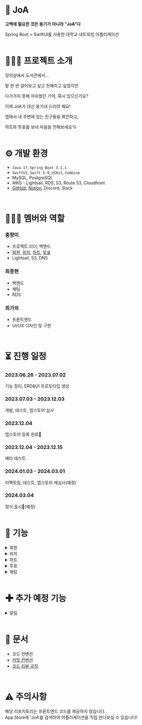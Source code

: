 # **💌 JoA**

**고백에 필요한 것은 용기가 아니라 “JoA”다**

Spring Boot + SwiftUI를 사용한 대학교 네트워킹 어플리케이션
<br>
<br>

# **💁🏻‍♀️ 프로젝트 소개**

강의실에서 도서관에서…

말 한 번 걸어보고 싶고 친해지고 싶었지만

다가가지 못해 아쉬웠던 기억, 혹시 있으신가요?

이제 JoA가 대신 용기내 드리려 해요!

앱에서 내 주변에 있는 친구들을 확인하고,

하트와 투표를 보내 마음을 전해보세요💘
<br>
<br>

# **⚙️ 개발 환경**

- `Java 17`, `Spring Boot 3.1.1`
- `SwiftUI`, `Swift 5.9`, `UIKit`, `Combine`
- MySQL, PostgreSQL
- AWS - Lightsail, RDS, S3, Route 53, Cloudfront
- [GitHub](https://github.com/hongkikii/JoA-2023-2), [Notion](https://www.notion.so/JoA-71b845898d3846d4a5a44578ded0d62e?pvs=21), Discord, Slack
<br>

# **👩‍👧‍👦 멤버와 역할**

### 홍향미
  - 프로젝트 리더, 백엔드
  - [회원](#회원), [위치](#위치), [하트](#하트), [투표](#투표)
  - Lightsail, S3, DNS
### 최종현
  - 백엔드
  - 채팅
  - RDS
### 최가의
  - 프론트엔드
  - UI/UX 디자인 및 구현
<br>

# **⏳ 진행 일정**

### 2023.06.26 - 2023.07.02

기능 정리, ERD&UI 프로토타입 생성

### 2023.07.03 - 2023.12.03

개발, 테스트, 앱스토어 심사

### 2023.12.04

앱스토어 등록 완료🥳

### 2023.12.04 - 2023.12.15

베타 테스트

### 2024.01.03 - 2024.03.01

리팩토링, 테스트, 앱스토어 재심사(예정)

### 2024.03.04

정식 출시🥳(예정)
<br>
<br>

# **🚀 기능**

<details>
<summary>회원</summary>
<div markdown="1">

## 회원

### 계정 생성

1. [서버에서 학교 웹메일로 전송한 인증번호를 통해 해당 학교의 학생인지를 검증한다.](https://github.com/hongkikii/JoA-2023-2/blob/main/src/main/java/com/mjuAppSW/joA/domain/member/controller/CertifyApiController.java)
2. [아이디 중복 검증, 아이디/비밀번호 유효성 검증을 거쳐 회원 가입을 완료한다.](https://github.com/hongkikii/JoA-2023-2/blob/main/src/main/java/com/mjuAppSW/joA/domain/member/controller/JoinApiController.java)

### [계정 관리](https://github.com/hongkikii/JoA-2023-2/blob/main/src/main/java/com/mjuAppSW/joA/domain/member/controller/AccountApiController.java)

1. 사용자는 아이디, 비밀번호를 통해 로그인 할 수 있다.
2. 아이디를 잊어버렸을 시, 학교 웹메일로 아이디를 전송받을 수 있다.
3. 비밀번호를 잊어버렸을 시, 학교 웹메일로 임시 비밀번호를 전송받아 사용할 수 있다.
4. 사용자는 로그아웃을 할 수 있다.
5. 사용자는 탈퇴를 할 수 있다.

### [회원 정보](https://github.com/hongkikii/JoA-2023-2/blob/main/src/main/java/com/mjuAppSW/joA/domain/member/controller/InfoApiController.java)

1. 사용자는 프로필 사진을 변경하거나 삭제할 수 있다.
2. 사용자는 한 줄 소개를 변경하거나 삭제할 수 있다.
3. 사용자는 계정 정보와 획득한 투표, 하트에 관한 정보를 확인할 수 있다.

### [회원 정지](https://github.com/hongkikii/JoA-2023-2/blob/main/src/main/java/com/mjuAppSW/joA/domain/member/service/StatusService.java)

1. 사용자는 5회 신고될 시 1일 계정 정지에 처해진다.
2. 사용자는 10회 신고될 시 7일 계정 정지에 처해진다.
3. 사용자는 15회 신고될 시 계정 영구 정지에 처해진다.
4. 영구 정지된 계정은 재가입이 불가능하다.

</div>
</details>

<details>
<summary>위치</summary>
<div markdown="1">

## 위치

### [위치 업데이트](https://github.com/hongkikii/JoA-2023-2/blob/main/src/main/java/com/mjuAppSW/joA/geography/location/controller/LocationApiController.java)

1. 사용자는 10m 이동할 때마다 자동으로 위치를 서버로 전송하고, 사용자의 위치는 업데이트 된다.
2. 사용자는 자신이 원하는 때 위치 업데이트를 할 수 있다.

### 주변 친구 목록

1. [사용자는 학교 내에 위치할 시 주변 친구 목록을 불러올 수 있다.](https://github.com/hongkikii/JoA-2023-2/blob/main/src/main/java/com/mjuAppSW/joA/geography/location/controller/LocationApiController.java)
2. [사용자는 주변 친구 목록에서 보고 싶지 않은 사용자를 차단할 수 있다.](https://github.com/hongkikii/JoA-2023-2/blob/main/src/main/java/com/mjuAppSW/joA/geography/block/controller/BlockApiController.java)

</div>
</details>

<details>
<summary>하트</summary>
<div markdown="1">

## 하트

### [하트 전송](https://github.com/hongkikii/JoA-2023-2/blob/main/src/main/java/com/mjuAppSW/joA/domain/heart/controller/HeartApiController.java)

1. 사용자는 익명 혹은 실명으로 다른 사용자에게 매일 한 번 하트를 보낼 수 있다.
</div>
</details>

<details>
<summary>투표</summary>
<div markdown="1">

## 투표

### 투표 전송

1. [사용자는 다른 사용자에게 카테고리별로 매일 한 번 투표할 수 있다.](https://github.com/hongkikii/JoA-2023-2/blob/main/src/main/java/com/mjuAppSW/joA/domain/vote/controller/VoteApiController.java)
2. 투표 전송 시 코멘트를 첨부할 수 있다.
3. [투표 수신자는 투표를 신고할 수 있다.](https://github.com/hongkikii/JoA-2023-2/blob/main/src/main/java/com/mjuAppSW/joA/domain/voteReport/controller/VoteReportApiController.java)
</div>
</details>

<details>
<summary>채팅</summary>
<div markdown="1">

...

</div>
</details>

<br>

# **✚ 추가 예정 기능**

<details>
<summary>알림</summary>
<div markdown="1">

### **기획 의도**

- 하트, 투표, 채팅을 보냈을 때 알림 기능이 있을 시 사용자들 간의 더욱 빠른 소통이 가능할 것으로 예측
- 실시간 소통은 더욱 활발한 기능 사용으로 이어질 것
- 뿐만 아니라 사용자들의 어플리케이션 사용 만족도를 높일 것이라 예상
- 위와 같은 이유로 알림 기능이 필요하다 판단!

### **사용 기술**

- FCM, APNs(Apple Push Notification Service)

### **담당자**

- 최종현, 최가의

### **진행 시기**

- 3월 내 구현 후 즉시 도입 예정

</div>
</details>

<br>

# 📄 문서

- 코드 컨벤션
- [커밋 컨벤션](https://velog.io/@rladpwl0512/Git-commit-%EB%A9%94%EC%8B%9C%EC%A7%80-%EC%BB%A8%EB%B2%A4%EC%85%98)
- [코드 리뷰 규칙](https://github.com/hongkikii/document/blob/main/guideline/%EC%BD%94%EB%93%9C_%EB%A6%AC%EB%B7%B0_%EA%B0%80%EC%9D%B4%EB%93%9C%EB%9D%BC%EC%9D%B8.md)

<br>

# ⚠️ 주의사항
해당 리포지토리는 프론트엔드 코드를 제공하지 않습니다.  
App Store에 ‘JoA’를 검색하여 어플리케이션을 직접 만나보실 수 있습니다!
